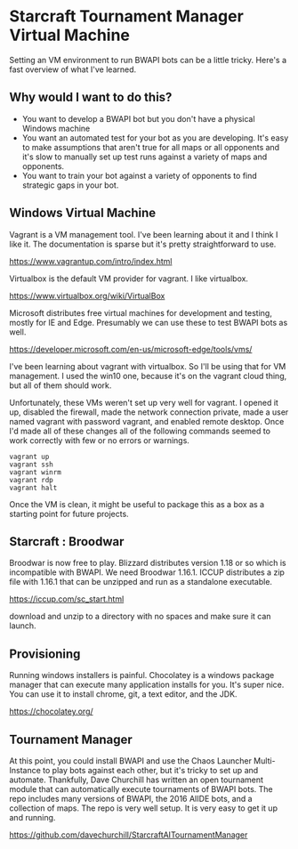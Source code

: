 # Starcraft Tournament Manager Virtual Machine
Setting an VM environment to run BWAPI bots can be a little tricky. Here's a fast overview of what I've learned.

## Why would I want to do this?
* You want to develop a BWAPI bot but you don't have a physical Windows machine
* You want an automated test for your bot as you are developing. It's easy to make assumptions that aren't true for all maps or all opponents and it's slow to manually set up test runs against a variety of maps and opponents.
* You want to train your bot against a variety of opponents to find strategic gaps in your bot.

## Windows Virtual Machine
Vagrant is a VM management tool. I've been learning about it and I think I like it. The documentation is sparse but it's pretty straightforward to use.

https://www.vagrantup.com/intro/index.html

Virtualbox is the default VM provider for vagrant. I like virtualbox.

https://www.virtualbox.org/wiki/VirtualBox

Microsoft distributes free virtual machines for development and testing, mostly for IE and Edge. Presumably we can use these to test BWAPI bots as well.

https://developer.microsoft.com/en-us/microsoft-edge/tools/vms/

I've been learning about vagrant with virtualbox. So I'll be using that for VM management. I used the win10 one, because it's on the vagrant cloud thing, but all of them should work.

Unfortunately, these VMs weren't set up very well for vagrant. I opened it up, disabled the firewall, made the network connection private, made a user named vagrant with password vagrant, and enabled remote desktop. Once I'd made all of these changes all of the following commands seemed to work correctly with few or no errors or warnings.

```
vagrant up
vagrant ssh
vagrant winrm
vagrant rdp
vagrant halt
```

Once the VM is clean, it might be useful to package this as a box as a starting point for future projects.

## Starcraft : Broodwar

Broodwar is now free to play. Blizzard distributes version 1.18 or so which is incompatible with BWAPI. We need Broodwar 1.16.1. ICCUP distributes a zip file with 1.16.1 that can be unzipped and run as a standalone executable.

https://iccup.com/sc_start.html

download and unzip to a directory with no spaces and make sure it can launch.

## Provisioning
Running windows installers is painful. Chocolatey is a windows package manager that can execute many application installs for you. It's super nice. You can use it to install chrome, git, a text editor, and the JDK.

https://chocolatey.org/

## Tournament Manager
At this point, you could install BWAPI and use the Chaos Launcher Multi-Instance to play bots against each other, but it's tricky to set up and automate. Thankfully, Dave Churchill has written an open tournament module that can automatically execute tournaments of BWAPI bots. The repo includes many versions of BWAPI, the 2016 AIIDE bots, and a collection of maps. The repo is very well setup. It is very easy to get it up and running.

https://github.com/davechurchill/StarcraftAITournamentManager

